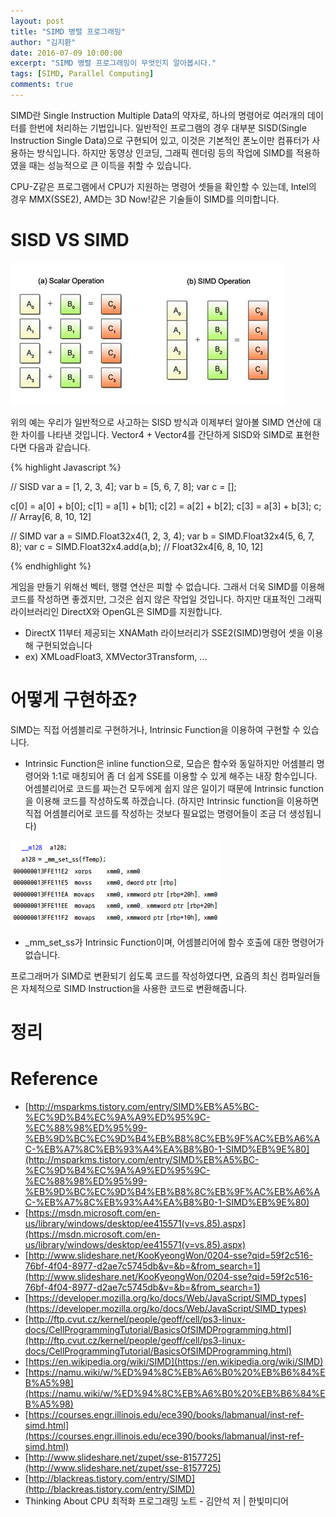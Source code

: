 ```yaml
---
layout: post
title: "SIMD 병렬 프로그래밍"
author: "김지환"
date: 2016-07-09 10:00:00
excerpt: "SIMD 병렬 프로그래밍이 무엇인지 알아봅시다."
tags: [SIMD, Parallel Computing]
comments: true
---
```


SIMD란 Single Instruction Multiple Data의 약자로, 하나의 명령어로 여러개의 데이터를 한번에 처리하는 기법입니다.
일반적인 프로그램의 경우 대부분 SISD(Single Instruction Single Data)으로 구현되어 있고, 이것은 기본적인 폰노이만 컴퓨터가 사용하는 방식입니다.
하지만 동영상 인코딩, 그래픽 렌더링 등의 작업에 SIMD를 적용하였을 때는 성능적으로 큰 이득을 취할 수 있습니다.

CPU-Z같은 프로그램에서 CPU가 지원하는 명령어 셋들을 확인할 수 있는데, Intel의 경우 MMX(SSE2), AMD는 3D Now!같은 기술들이 SIMD를 의미합니다.


# SISD VS SIMD
![](/assets/img/simd_1.jpg)

위의 예는 우리가 일반적으로 사고하는 SISD 방식과 이제부터 알아볼 SIMD 연산에 대한 차이를 나타낸 것입니다.
Vector4 + Vector4를 간단하게 SISD와 SIMD로 표현한다면 다음과 같습니다.

{% highlight Javascript %}

// SISD
var a = [1, 2, 3, 4];
var b = [5, 6, 7, 8];
var c = [];

c[0] = a[0] + b[0];
c[1] = a[1] + b[1];
c[2] = a[2] + b[2];
c[3] = a[3] + b[3];
c; // Array[6, 8, 10, 12]


// SIMD
var a = SIMD.Float32x4(1, 2, 3, 4);
var b = SIMD.Float32x4(5, 6, 7, 8);
var c = SIMD.Float32x4.add(a,b); // Float32x4[6, 8, 10, 12]

{% endhighlight %}

게임을 만들기 위해선 벡터, 행렬 연산은 피할 수 없습니다. 그래서 더욱 SIMD를 이용해 코드를 작성하면 좋겠지만, 그것은 쉽지 않은 작업일 것입니다. 하지만 대표적인 그래픽 라이브러리인 DirectX와 OpenGL은 SIMD를 지원합니다.

* DirectX 11부터 제공되는 XNAMath 라이브러리가 SSE2(SIMD)명령어 셋을 이용해 구현되었습니다
* ex) XMLoadFloat3, XMVector3Transform, ...


# 어떻게 구현하죠?
SIMD는 직접 어셈블리로 구현하거나, Intrinsic Function을 이용하여 구현할 수 있습니다.
* Intrinsic Function은 inline function으로, 모습은 함수와 동일하지만 어셈블리 명령어와 1:1로 매칭되어 좀 더 쉽게 SSE를 이용할 수 있게 해주는 내장 함수입니다. 어셈블리어로 코드를 짜는건 모두에게 쉽지 않은 일이기 때문에 Intrinsic function을 이용해 코드를 작성하도록 하겠습니다. (하지만 Intrinsic function을 이용하면 직접 어셈블리어로 코드를 작성하는 것보다 필요없는 명령어들이 조금 더 생성됩니다)

![](/assets/img/simd_2.png)
* _mm_set_ss가 Intrinsic Function이며, 어셈블리어에 함수 호출에 대한 명령어가 없습니다.





프로그래머가 SIMD로 변환되기 쉽도록 코드를 작성하였다면, 요즘의 최신 컴파일러들은 자체적으로 SIMD Instruction을 사용한 코드로 변환해줍니다.




# 정리



# Reference
* [http://msparkms.tistory.com/entry/SIMD%EB%A5%BC-%EC%9D%B4%EC%9A%A9%ED%95%9C-%EC%88%98%ED%95%99-%EB%9D%BC%EC%9D%B4%EB%B8%8C%EB%9F%AC%EB%A6%AC-%EB%A7%8C%EB%93%A4%EA%B8%B0-1-SIMD%EB%9E%80](http://msparkms.tistory.com/entry/SIMD%EB%A5%BC-%EC%9D%B4%EC%9A%A9%ED%95%9C-%EC%88%98%ED%95%99-%EB%9D%BC%EC%9D%B4%EB%B8%8C%EB%9F%AC%EB%A6%AC-%EB%A7%8C%EB%93%A4%EA%B8%B0-1-SIMD%EB%9E%80)
* [https://msdn.microsoft.com/en-us/library/windows/desktop/ee415571(v=vs.85).aspx](https://msdn.microsoft.com/en-us/library/windows/desktop/ee415571(v=vs.85).aspx)
* [http://www.slideshare.net/KooKyeongWon/0204-sse?qid=59f2c516-76bf-4f04-8977-d2ae7c5745db&v=&b=&from_search=1](http://www.slideshare.net/KooKyeongWon/0204-sse?qid=59f2c516-76bf-4f04-8977-d2ae7c5745db&v=&b=&from_search=1)
* [https://developer.mozilla.org/ko/docs/Web/JavaScript/SIMD_types](https://developer.mozilla.org/ko/docs/Web/JavaScript/SIMD_types)
* [http://ftp.cvut.cz/kernel/people/geoff/cell/ps3-linux-docs/CellProgrammingTutorial/BasicsOfSIMDProgramming.html](http://ftp.cvut.cz/kernel/people/geoff/cell/ps3-linux-docs/CellProgrammingTutorial/BasicsOfSIMDProgramming.html)
* [https://en.wikipedia.org/wiki/SIMD](https://en.wikipedia.org/wiki/SIMD)
* [https://namu.wiki/w/%ED%94%8C%EB%A6%B0%20%EB%B6%84%EB%A5%98](https://namu.wiki/w/%ED%94%8C%EB%A6%B0%20%EB%B6%84%EB%A5%98)
* [https://courses.engr.illinois.edu/ece390/books/labmanual/inst-ref-simd.html](https://courses.engr.illinois.edu/ece390/books/labmanual/inst-ref-simd.html)
* [http://www.slideshare.net/zupet/sse-8157725](http://www.slideshare.net/zupet/sse-8157725)
* [http://blackreas.tistory.com/entry/SIMD](http://blackreas.tistory.com/entry/SIMD)
* Thinking About CPU 최적화 프로그래밍 노트 - 김안석 저 | 한빛미디어

